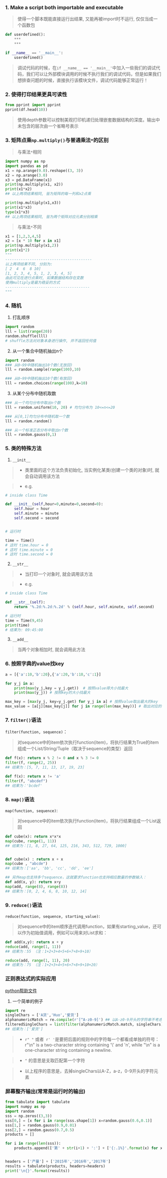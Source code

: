 ### 1. Make a script both importable and executable
> 使得一个脚本既能直接运行出结果, 又能再被import时不运行, 仅仅当成一个函数包

```python
def userdefined():
    ***
    ***

if __name__ == '__main__':
    userdefined()
```
> 调试代码的时候，在`if __name__ == '__main__'`中加入一些我们的调试代码，我们可以让外部模块调用的时候不执行我们的调试代码，但是如果我们想排查问题的时候，直接执行该模块文件，调试代码能够正常运行！

### 2. 使得打印结果更具可读性
```python
from pprint import pprint
pprint(df.head(10))
```
> 使用depth参数可以控制美观打印机递归处理嵌套数据结构的深度。输出中未包含的层次由一个省略号表示

### 3. 矩阵点乘`np.multiply()`与普通乘法`*`的区别
> 与乘法`*`相同

```python
import numpy as np
import pandas as pd
x1 = np.arange(9.0).reshape((3, 3))
x2 = np.arange(3.0)
x3 = pd.DataFrame(x1)
print(np.multiply(x1, x2))
print(x1*x2)
## 以上两项结果相同, 皆为矩阵的每一列和x2点乘

print(np.multiply(x1,x3))
print(x1*x3)
type(x1*x3)
## 以上两项结果相同, 皆为两个矩阵对应元素分别相乘
```

> 与乘法`*`不同

```python
x1 = [1,2,3,4,5]
x2 = [x * 10 for x in x1]
print(np.multiply(x1,2))
print(x1*2)
"""
---------------------------------------
以上两项结果不同, 分别为:
[ 2  4  6  8 10]
[1, 2, 3, 4, 5, 1, 2, 3, 4, 5]
由此可见在进行点乘时, 如果数据结构存在变数
使用multiply是最为稳妥的方式
--------------------------------------
"""
```


### 4. 随机
1. 打乱顺序
```python
import random
lll = list(range(20))
random.shuffle(lll)
# shuffle方法对对象本身进行操作, 并不返回任何值
```

2. 从一个集合中随机抽出n个
```python
import random
### 从0~99中随机抽出10个数(无放回)
lll = random.sample(range(100),10)

### 从0~99中随机抽出10个数(有放回)
lll = random.choices(range(100),k=10)
```

3. 从某个分布中随机取数
```python
### 从一个均匀分布中取出n个数
lll = random.uniform(10, 20) # 均匀分布为 10<=n<=20

### 从[0,1]均匀分布中随机取一个数
lll = random.random()

### 从一个标准正态分布中取出n个数
lll = random.gauss(0,1)

```

### 5. 类的特殊方法
1. `__init__`
> - 类里面的这个方法负责初始化, 当实例化某类(创建一个类的对象)时, 就会自动调用该方法

> - e.g.

```python
# inside class Time

def __init__(self,hour=0,minute=0,second=0):
    self.hour = hour
    self.minute = minute
    self.second = second


# 运行时

time = Time()
# 这时 time.hour = 0
# 这时 time.minute = 0
# 这时 time.second = 0
```

2. `__str__`
> - 当打印一个对象时, 就会调用该方法

> - e.g.

```python
# inside class Time

def __str__(self):
    return '%.2d:%.2d:%.2d' % (self.hour, self.minute, self.second)

# 运行时
time = Time(9,45)
print(time)
# 结果为: 09:45:00
```

3. `__add__`
> 当两个对象相加时, 就会调用此方法

### 6. 按照字典的value找key
```python
a = [{'a':10,'b':20},{'a':20,'b':10,'c':1}]

for y_j in a:
    print(max(y_j,key = y_j.get))  # 按照value得大小找最大
    print(max(y_j)) # 按照key的大小找最大

max_key = [max(y_j, key=y_j.get) for y_j in a] # 按照value取出最大的key
max_value = [a[j][max_key[j]] for j in range(len(max_key))] # 取出对应的value
```


### 7. `filter()`语法

`filter(function, sequence)`：
> 对sequence中的item依次执行function(item)，将执行结果为True的item组成一个List/String/Tuple（取决于sequence的类型）返回

```python
def f(x): return x % 2 != 0 and x % 3 != 0
filter(f, range(2, 25))
## 结果为：[5, 7, 11, 13, 17, 19, 23]

def f(x): return x != 'a'
filter(f, "abcdef")
## 结果为：'bcdef'
```

### 8. `map()`语法

`map(function, sequence)`:
> 对sequence中的item依次执行function(item)，将执行结果组成一个List返回

```python
def cube(x): return x*x*x
map(cube, range(1, 11))
## 结果为：[1, 8, 27, 64, 125, 216, 343, 512, 729, 1000]


def cube(x) : return x + x
map(cube , "abcde")
## 结果为：['aa', 'bb', 'cc', 'dd', 'ee']

## 另外map也支持多个sequence，这就要求function也支持相应数量的参数输入：
def add(x, y): return x+y
map(add, range(8), range(8))
## 结果为：[0, 2, 4, 6, 8, 10, 12, 14]
```


### 9. `reduce()`语法

`reduce(function, sequence, starting_value)`:
> 对sequence中的item顺序迭代调用function，如果有starting_value，还可以作为初始值调用，例如可以用来对List求和：

```python
def add(x,y): return x + y
reduce(add, range(1, 11))
## 结果为：55 （注：1+2+3+4+5+6+7+8+9+10）

reduce(add, range(1, 11), 20)
## 结果为：75 （注：1+2+3+4+5+6+7+8+9+10+20）
```


### 正则表达式的实际应用

[python帮助文件](https://docs.python.org/3.1/library/re.html)
1. 一个简单的例子
```python
import re
singleChars = ['A货','Huo','爱货']
alphanumericMatch = re.compile(r'[^A-z0-9]') ## 以A-z0-9开头的字符串不考虑
filteredSingleChars = list(filter(alphanumericMatch.match, singleChars))
## 结果为：['爱货']
```

> - `r" "` 或者` r' '`是要把后面的规则中的字符每一个都看成单独的符号：r"\n" is a two-character string containing '\\' and 'n', while "\n" is a one-character string containing a newline.

> - `^` 的意思是支取匹配第一个字符

> - 以上程序的意思是，去掉singleChars以A-Z，a-z，0-9开头的字符元素

### 屏幕整齐输出(常常是运行时的输出)
```python
from tabulate import tabulate
import numpy as np
import random
sss = np.zeros((3,3))
sss[0,] = [x for i in range(sss.shape[1]) x=random.gauss(0.6,0.1)]
sss[1,] = random.gauss(0.9,0.01)
sss[2,] = random.gauss(0.7,0.5)
products = []

for i in range(len(sss)):
    products.append(['第' + str(i+1) + ':'] + ['{:.1%}'.format(x) for x in list(sss[i,:])])


headers = ['产量'] + ['2015年','2016年','2017年']
results = tabulate(products, headers=headers)
print('\n{}'.format(results))

```